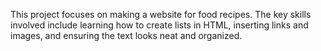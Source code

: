 This project focuses on making a website for food recipes. The key skills involved include learning how to create lists in HTML, inserting links and images, and ensuring the text looks neat and organized. 